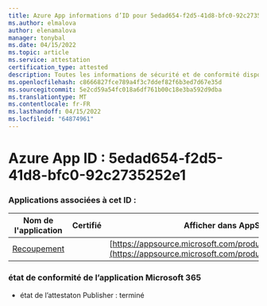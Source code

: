 ```yaml
---
title: Azure App informations d’ID pour 5edad654-f2d5-41d8-bfc0-92c2735252e1
ms.author: elmalova
author: elenamalova
manager: tonybal
ms.date: 04/15/2022
ms.topic: article
ms.service: attestation
certification_type: attested
description: Toutes les informations de sécurité et de conformité disponibles pour 5edad654-f2d5-41d8-bfc0-92c2735252e1.
ms.openlocfilehash: c8666827fce789a4f3c7ddef82f6b3ed7d67e35d
ms.sourcegitcommit: 5e2cd59a54fc018a6df761b00c18e3ba592d9dba
ms.translationtype: MT
ms.contentlocale: fr-FR
ms.lasthandoff: 04/15/2022
ms.locfileid: "64874961"
---
```

# <a name="azure-app-id-5edad654-f2d5-41d8-bfc0-92c2735252e1"></a>Azure App ID : 5edad654-f2d5-41d8-bfc0-92c2735252e1


### <a name="apps-associated-with-this-id"></a>Applications associées à cet ID :
| **Nom de l'application** | **Certifié** | **Afficher dans AppSource** |
|--------------|---------------|-----------------------|
| [Recoupement](../forward/WA200003198.md) |  | [https://appsource.microsoft.com/product/office/WA200003198](https://appsource.microsoft.com/product/office/WA200003198) |

### <a name="microsoft-365-app-compliance-status"></a>état de conformité de l’application Microsoft 365
- état de l’attestaton Publisher : terminé
